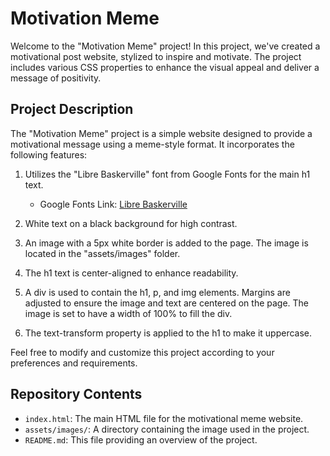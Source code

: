 # Motivation Meme

Welcome to the "Motivation Meme" project! In this project, we've created a motivational post website, stylized to inspire and motivate. The project includes various CSS properties to enhance the visual appeal and deliver a message of positivity.

## Project Description

The "Motivation Meme" project is a simple website designed to provide a motivational message using a meme-style format. It incorporates the following features:

1. Utilizes the "Libre Baskerville" font from Google Fonts for the main h1 text.
   - Google Fonts Link: [Libre Baskerville](https://fonts.google.com/specimen/Libre+Baskerville)

2. White text on a black background for high contrast.

3. An image with a 5px white border is added to the page. The image is located in the "assets/images" folder.

4. The h1 text is center-aligned to enhance readability.

5. A div is used to contain the h1, p, and img elements. Margins are adjusted to ensure the image and text are centered on the page. The image is set to have a width of 100% to fill the div.

6. The text-transform property is applied to the h1 to make it uppercase.

Feel free to modify and customize this project according to your preferences and requirements.

## Repository Contents

- `index.html`: The main HTML file for the motivational meme website.
- `assets/images/`: A directory containing the image used in the project.
- `README.md`: This file providing an overview of the project.
